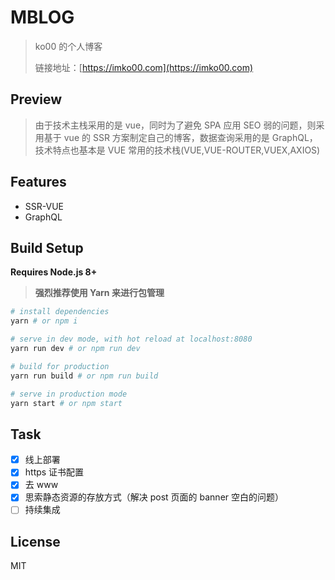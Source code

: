 # MBLOG

> ko00 的个人博客
>
> 链接地址：[https://imko00.com](https://imko00.com)

## Preview

> 由于技术主栈采用的是 vue，同时为了避免 SPA 应用 SEO 弱的问题，则采用基于 vue 的 SSR 方案制定自己的博客，数据查询采用的是 GraphQL，技术特点也基本是 VUE 常用的技术栈(VUE,VUE-ROUTER,VUEX,AXIOS)

## Features

* SSR-VUE
* GraphQL

## Build Setup

**Requires Node.js 8+**

> **强烈推荐使用 Yarn 来进行包管理**

```bash
# install dependencies
yarn # or npm i

# serve in dev mode, with hot reload at localhost:8080
yarn run dev # or npm run dev

# build for production
yarn run build # or npm run build

# serve in production mode
yarn start # or npm start
```

## Task

* [x] 线上部署
* [x] https 证书配置
* [x] 去 www
* [x] 思索静态资源的存放方式（解决 post 页面的 banner 空白的问题）
* [ ] 持续集成

## License

MIT
